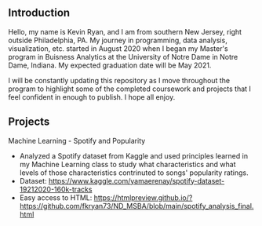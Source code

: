 ## Introduction

Hello, my name is Kevin Ryan, and I am from southern New Jersey, right outside Philadelphia, PA. My journey in programming, data analysis, visualization, etc. started in August 2020 when I began my Master's program in Buisness Analytics at the University of Notre Dame in Notre Dame, Indiana. My expected graduation date will be May 2021.

I will be constantly updating this repository as I move throughout the program to highlight some of the completed coursework and projects that I feel confident in enough to publish. I hope all enjoy.

## Projects

Machine Learning - Spotify and Popularity
- Analyzed a Spotify dataset from Kaggle and used principles learned in my Machine Learning class to study what characteristics and what levels of those characteristics contrinuted to songs' popularity ratings.
- Dataset: https://www.kaggle.com/yamaerenay/spotify-dataset-19212020-160k-tracks
- Easy access to HTML: https://htmlpreview.github.io/?https://github.com/fkryan73/ND_MSBA/blob/main/spotify_analysis_final.html 


